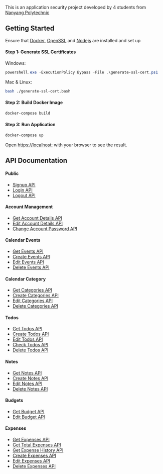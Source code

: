 This is an application security project developed by 4 students from [Nanyang Polytechnic](https://www.nyp.edu.sg/)

## Getting Started

Ensure that [Docker](https://www.docker.com/), [OpenSSL](https://www.openssl.org/) and [Nodejs](https://nodejs.org/) are installed and set up

#### Step 1: Generate SSL Certificates

Windows:

```powershell
powershell.exe -ExecutionPolicy Bypass -File .\generate-ssl-cert.ps1
```

Mac & Linux:

```bash
bash ./generate-ssl-cert.bash
```

#### Step 2: Build Docker Image

```bash
docker-compose build
```

#### Step 3: Run Application

```bash
docker-compose up
```

Open [https://localhost:](https://localhost) with your browser to see the result.

## API Documentation

#### Public

* [Signup API](api-documentation/signup.md)
* [Login API](api-documentation/login.md)
* [Logout API](api-documentation/logout.md)

#### Account Management

* [Get Account Details API](api-documentation/get-account.md)
* [Edit Account Details API](api-documentation/edit-account.md)
* [Change Account Password API](api-documentation/change-password.md)

#### Calendar Events

* [Get Events API](api-documentation/get-event.md)
* [Create Events API](api-documentation/create-event.md)
* [Edit Events API](api-documentation/edit-event.md)
* [Delete Events API](api-documentation/delete-event.md)

#### Calendar Category

* [Get Categories API](api-documentation/get-category.md)
* [Create Categories API](api-documentation/create-category.md)
* [Edit Categories API](api-documentation/edit-category.md)
* [Delete Categories API](api-documentation/delete-category.md)

#### Todos

* [Get Todos API](api-documentation/get-todos.md)
* [Create Todos API](api-documentation/create-todos.md)
* [Edit Todos API](api-documentation/edit-todos.md)
* [Check Todos API](api-documentation/check-todos.md)
* [Delete Todos API](api-documentation/delete-todos.md)

#### Notes

* [Get Notes API](api-documentation/get-notes.md)
* [Create Notes API](api-documentation/create-notes.md)
* [Edit Notes API](api-documentation/edit-notes.md)
* [Delete Notes API](api-documentation/delete-notes.md)

#### Budgets

* [Get Budget API](api-documentation/get-budget.md)
* [Edit Budget API](api-documentation/edit-budget.md)

#### Expenses

* [Get Expenses API](api-documentation/get-expenses.md)
* [Get Total Expenses API](api-documentation/get-expenses-total.md)
* [Get Expense History API](api-documentation/get-expenses-history.md)
* [Create Expenses API](api-documentation/create-expenses.md)
* [Edit Expenses API](api-documentation/edit-expenses.md)
* [Delete Expenses API](api-documentation/delete-expenses.md)